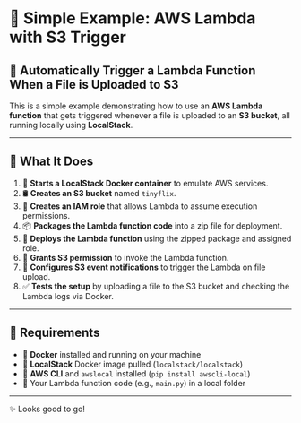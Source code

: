 # 🚀 Simple Example: AWS Lambda with S3 Trigger
## 📂 Automatically Trigger a Lambda Function When a File is Uploaded to S3

This is a simple example demonstrating how to use an **AWS Lambda function** that gets triggered whenever a file is uploaded to an **S3 bucket**, all running locally using **LocalStack**.

---

## 🔧 What It Does

1. 🐳 **Starts a LocalStack Docker container** to emulate AWS services.
2. 🛢️ **Creates an S3 bucket** named `tinyflix`.
3. 🧾 **Creates an IAM role** that allows Lambda to assume execution permissions.
4. 📦 **Packages the Lambda function code** into a zip file for deployment.
5. 🚀 **Deploys the Lambda function** using the zipped package and assigned role.
6. 🔐 **Grants S3 permission** to invoke the Lambda function.
7. 🔁 **Configures S3 event notifications** to trigger the Lambda on file upload.
8. ✅ **Tests the setup** by uploading a file to the S3 bucket and checking the Lambda logs via Docker.

---

## 📌 Requirements

- 🐳 **Docker** installed and running on your machine  
- 🔁 **LocalStack** Docker image pulled (`localstack/localstack`)  
- 🧰 **AWS CLI** and `awslocal` installed (`pip install awscli-local`)  
- 📄 Your Lambda function code (e.g., `main.py`) in a local folder

---

✨ Looks good to go!
